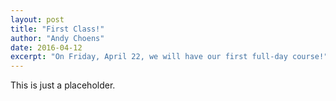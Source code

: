 ```yaml
---
layout: post
title: "First Class!"
author: "Andy Choens"
date: 2016-04-12
excerpt: "On Friday, April 22, we will have our first full-day course!"
---
```


This is just a placeholder.
